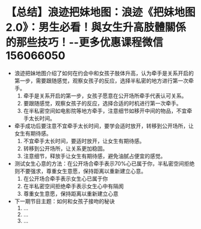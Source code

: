 # 【总结】浪迹把妹地图：浪迹《把妹地图2.0》：男生必看！與女生升高肢體關係的那些技巧！--更多优惠课程微信156066050

-   浪迹把妹地图介绍了如何在约会中和女孩子肢体升高，认为牵手是关系开启的第一步，需要跟随感觉，观察女孩子的反应，选择半私密的地方进行第一次牵手。
    1.  牵手是关系开启的第一步，女孩子愿意在公开场所牵手代表认可关系。
    2.  要跟随感觉，观察女孩子的反应，选择合适的时机进行第一次牵手。
    3.  在半私密空间如电影院等地方牵手，注意细节如移开中间的物品，不宜牵手太长时间。
-   牵手成功后要注意不宜牵手太长时间，要学会适时放开，转移到公开场所，让女生有期待感。
    1.  不宜牵手太长时间，要适时放开，让女生有期待感。
    2.  转移到公开场所，让关系更加稳固。
    3.  注意细节，释放手让女生有期待感，避免油腻占便宜的感觉。
-   测试女生心意的方法：在公开场合牵手表示70%心已属于你，半私密空间拒绝则不要强求，尊重女生意愿，保持距离以重新建立心意。
    1.  在公开场合牵手表示女生心已属于你
    2.  在半私密空间拒绝牵手表示女生心中有隔阂
    3.  尊重女生意愿，保持距离以重新建立心意
-   下一期节目主题：如何和女孩子接吻的秘诀
    1.  ...
    2.  ...
    3.  ...